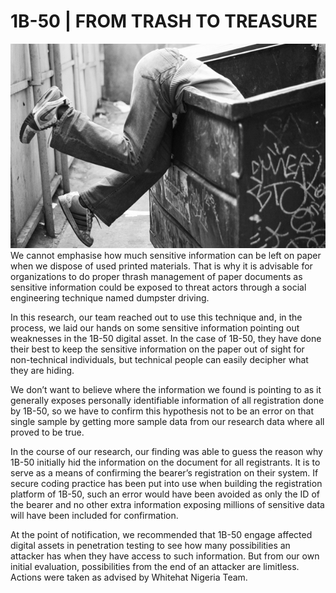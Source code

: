 # 1B-50 | FROM TRASH TO TREASURE
![](https://raw.githubusercontent.com/ngwhitehat/Lessons-From-Disclosures/main/res/dumpster-dive.jpg)
We cannot emphasise how much sensitive information can be left on paper when we dispose of used printed materials. That is why it is advisable for organizations to do proper thrash management of paper documents as sensitive information could be exposed to threat actors through a social engineering technique named dumpster driving.

In this research, our team reached out to use this technique and, in the process, we laid our hands on some sensitive information pointing out weaknesses in the 1B-50 digital asset. In the case of 1B-50, they have done their best to keep the sensitive information on the paper out of sight for non-technical individuals, but technical people can easily decipher what they are hiding.

We don’t want to believe where the information we found is pointing to as it generally exposes personally identifiable information of all registration done by 1B-50, so we have to confirm this hypothesis not to be an error on that single sample by getting more sample data from our research data where all proved to be true.

In the course of our research, our finding was able to guess the reason why 1B-50 initially hid the information on the document for all registrants. It is to serve as a means of confirming the bearer’s registration on their system. If secure coding practice has been put into use when building the registration platform of 1B-50, such an error would have been avoided as only the ID of the bearer and no other extra information exposing millions of sensitive data will have been included for confirmation.

At the point of notification, we recommended that 1B-50 engage affected digital assets in penetration testing to see how many possibilities an attacker has when they have access to such information. But from our own initial evaluation, possibilities from the end of an attacker are limitless. Actions were taken as advised by Whitehat Nigeria Team.
